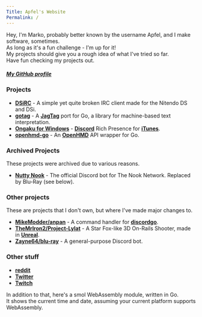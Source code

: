 ```yaml
---
Title: Apfel's Website
Permalink: /
---
```

Hey, I'm Marko, probably better known by the username Apfel, and I make software, sometimes.  
As long as it's a fun challenge - I'm up for it!  
My projects should give you a rough idea of what I've tried so far.  
Have fun checking my projects out.

##### [My GitHub profile](https://github.com/Apfel)

### Projects
- **[DSiRC](https://github.com/Apfel/DSiRC)**                       - A simple yet quite broken IRC client made for the Nitendo DS and DSi.
- **[gotag](https://github.com/Apfel/gotag)**                       - A **[JagTag](https://github.com/jagrosh/JagTag)** port for Go, a library for machine-based text interpretation.
- **[Ongaku for Windows](https://github.com/Apfel/Ongaku-Windows)** - **[Discord](https://discordapp.com)** Rich Presence for **[iTunes](https://apple.com/itunes)**.
- **[openhmd-go](https://github.com/Apfel/openhmd-go)**             - An **[OpenHMD](https://github.com/OpenHMD/OpenHMD)** API wrapper for Go.

### Archived Projects
These projects were archived due to various reasons.
- **[Nutty Nook](https://github.com/Apfel/Nutty-Nook)** - The official Discord bot for The Nook Network. Replaced by Blu-Ray (see below).

### Other projects
These are projects that I don't own, but where I've made major changes to.
- **[MikeModder/anpan](https://github.com/MikeModder)**                       - A command handler for **[discordgo](https://github.com/bwmarrin/discordgo)**.
- **[TheMrIron2/Project-Lylat](https://github.com/TheMrIron2/Project-Lylat)** - A Star Fox-like 3D On-Rails Shooter, made in **[Unreal](https://unrealengine.com)**.
- **[Zayne64/blu-ray](https://github.com/Zayne64/blu-ray)**                   - A general-purpose Discord bot.

### Other stuff
- **[reddit](https://reddit.com/u/realApfel)**
- **[Twitter](https://twitter.com/YaBoiApfel/)**
- **[Twitch](https://twitch.tv/indeeditsapfel)**

In addition to that, here's a smol WebAssembly module, written in Go.  
It shows the current time and date, assuming your current platform supports WebAssembly.
